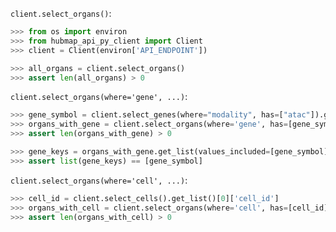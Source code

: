 `client.select_organs()`:
```python
>>> from os import environ
>>> from hubmap_api_py_client import Client
>>> client = Client(environ['API_ENDPOINT'])

>>> all_organs = client.select_organs()
>>> assert len(all_organs) > 0

```

`client.select_organs(where='gene', ...)`:
```python
>>> gene_symbol = client.select_genes(where="modality", has=["atac"]).get_list()[0]['gene_symbol']
>>> organs_with_gene = client.select_organs(where='gene', has=[gene_symbol], genomic_modality='atac', p_value=1.0)
>>> assert len(organs_with_gene) > 0

>>> gene_keys = organs_with_gene.get_list(values_included=[gene_symbol])[0]['values'].keys()
>>> assert list(gene_keys) == [gene_symbol]

```

`client.select_organs(where='cell', ...)`:
```python
>>> cell_id = client.select_cells().get_list()[0]['cell_id']
>>> organs_with_cell = client.select_organs(where='cell', has=[cell_id])
>>> assert len(organs_with_cell) > 0

```